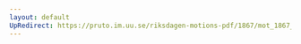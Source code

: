 ```yaml
---
layout: default
UpRedirect: https://pruto.im.uu.se/riksdagen-motions-pdf/1867/mot_1867__fk__74/mot_1867__fk__74-002.pdf
---
```

